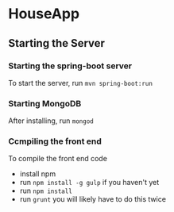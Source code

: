 # HouseApp

## Starting the Server

### Starting the spring-boot server

To start the server, run `mvn spring-boot:run`

### Starting MongoDB

After installing, run `mongod`

### Ccmpiling the front end

To compile the front end code

- install npm
- run `npm install -g gulp` if you haven't yet
- run `npm install`
- run `grunt`  you will likely have to do this twice
